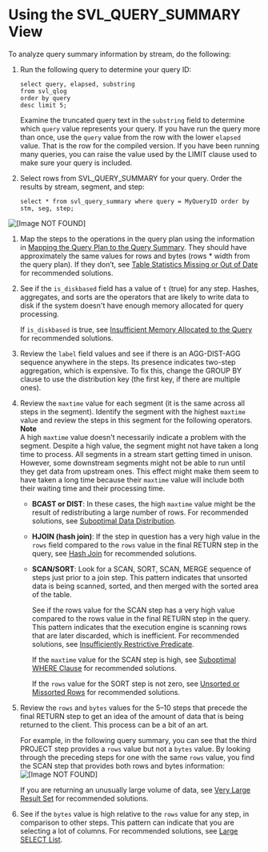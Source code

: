 # Using the SVL\_QUERY\_SUMMARY View<a name="using-SVL-Query-Summary"></a>

To analyze query summary information by stream, do the following:

1. Run the following query to determine your query ID:

   ```
   select query, elapsed, substring
   from svl_qlog
   order by query
   desc limit 5;
   ```

   Examine the truncated query text in the `substring` field to determine which `query` value represents your query\. If you have run the query more than once, use the `query` value from the row with the lower `elapsed` value\. That is the row for the compiled version\. If you have been running many queries, you can raise the value used by the LIMIT clause used to make sure your query is included\.

1. Select rows from SVL\_QUERY\_SUMMARY for your query\. Order the results by stream, segment, and step:

   ```
   select * from svl_query_summary where query = MyQueryID order by stm, seg, step;
   ```  
![\[Image NOT FOUND\]](http://docs.aws.amazon.com/redshift/latest/dg/images/svl_query_summary_results.png)

1. Map the steps to the operations in the query plan using the information in [Mapping the Query Plan to the Query Summary](query-plan-summary-map.md)\. They should have approximately the same values for rows and bytes \(rows \* width from the query plan\)\. If they don’t, see [Table Statistics Missing or Out of Date](query-performance-improvement-opportunities.md#table-statistics-missing-or-out-of-date) for recommended solutions\.

1. See if the `is_diskbased` field has a value of `t` \(true\) for any step\. Hashes, aggregates, and sorts are the operators that are likely to write data to disk if the system doesn't have enough memory allocated for query processing\.

   If `is_diskbased` is true, see [Insufficient Memory Allocated to the Query](query-performance-improvement-opportunities.md#insufficient-memory-allocated-to-the-query) for recommended solutions\.

1. Review the `label` field values and see if there is an AGG\-DIST\-AGG sequence anywhere in the steps\. Its presence indicates two\-step aggregation, which is expensive\. To fix this, change the GROUP BY clause to use the distribution key \(the first key, if there are multiple ones\)\.

1. Review the `maxtime` value for each segment \(it is the same across all steps in the segment\)\. Identify the segment with the highest `maxtime` value and review the steps in this segment for the following operators\.
**Note**  
A high `maxtime` value doesn't necessarily indicate a problem with the segment\. Despite a high value, the segment might not have taken a long time to process\. All segments in a stream start getting timed in unison\. However, some downstream segments might not be able to run until they get data from upstream ones\. This effect might make them seem to have taken a long time because their `maxtime` value will include both their waiting time and their processing time\. 

   + **BCAST or DIST**: In these cases, the high `maxtime` value might be the result of redistributing a large number of rows\. For recommended solutions, see [Suboptimal Data Distribution](query-performance-improvement-opportunities.md#suboptimal-data-distribution)\.

   + **HJOIN \(hash join\)**: If the step in question has a very high value in the `rows` field compared to the `rows` value in the final RETURN step in the query, see [Hash Join](query-performance-improvement-opportunities.md#hash-join) for recommended solutions\.

   + **SCAN/SORT**: Look for a SCAN, SORT, SCAN, MERGE sequence of steps just prior to a join step\. This pattern indicates that unsorted data is being scanned, sorted, and then merged with the sorted area of the table\.

     See if the rows value for the SCAN step has a very high value compared to the rows value in the final RETURN step in the query\. This pattern indicates that the execution engine is scanning rows that are later discarded, which is inefficient\. For recommended solutions, see [Insufficiently Restrictive Predicate](query-performance-improvement-opportunities.md#insufficiently-restrictive-predicate)\. 

     If the `maxtime` value for the SCAN step is high, see [Suboptimal WHERE Clause](query-performance-improvement-opportunities.md#suboptimal-WHERE-clause) for recommended solutions\.

     If the `rows` value for the SORT step is not zero, see [Unsorted or Missorted Rows](query-performance-improvement-opportunities.md#unsorted-or-mis-sorted-rows) for recommended solutions\.

1. Review the `rows` and `bytes` values for the 5–10 steps that precede the final RETURN step to get an idea of the amount of data that is being returned to the client\. This process can be a bit of an art\.

   For example, in the following query summary, you can see that the third PROJECT step provides a `rows` value but not a `bytes` value\. By looking through the preceding steps for one with the same `rows` value, you find the SCAN step that provides both rows and bytes information:  
![\[Image NOT FOUND\]](http://docs.aws.amazon.com/redshift/latest/dg/images/rows_and_bytes.png)

   If you are returning an unusually large volume of data, see [Very Large Result Set](query-performance-improvement-opportunities.md#very-large-result-set) for recommended solutions\.

1. See if the `bytes` value is high relative to the `rows` value for any step, in comparison to other steps\. This pattern can indicate that you are selecting a lot of columns\. For recommended solutions, see [Large SELECT List](query-performance-improvement-opportunities.md#large-SELECT-list)\.